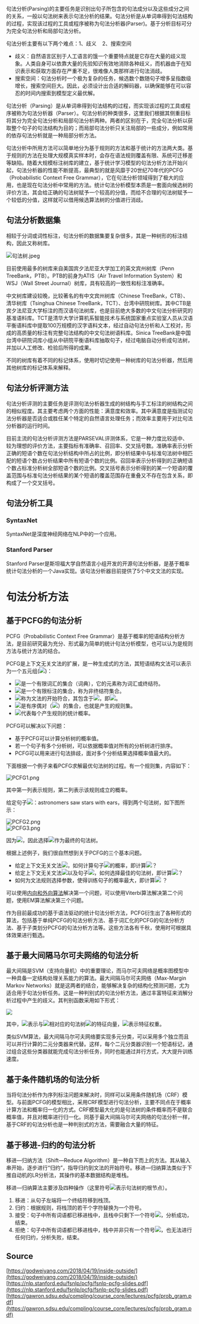 句法分析(Parsing)的主要任务是识别出句子所包含的句法成分以及这些成分之间的关系，一般以句法树来表示句法分析的结果。句法分析是从单词串得到句法结构的过程，实现该过程的工具或程序被称为句法分析器(Parser)。基于分析目标可分为完全句法分析和局部句法分析。

句法分析主要有以下两个难点：1、歧义    2、搜索空间

- 歧义：自然语言区别于人工语言的饿一个重要特点就是它存在大量的歧义现象。人类自身可以依靠大量的先验知识有效地消除各种歧义，而机器由于在知识表示和获取方面存在严重不足，很难像人类那样进行句法消歧。
- 搜索空间：句法分析时一个极为复杂的任务，候选数个数随句子增多呈指数级增长，搜索空间巨大。因此，必须设计出合适的解码器，以确保能够在可以容忍的时间内搜索到模型定义最优解。

句法分析（Parsing）是从单词串得到句法结构的过程，而实现该过程的工具或程序被称为句法分析器（Parser）。句法分析的种类很多，这里我们根据其侧重目标将其分为完全句法分析和局部句法分析两种。两者的区别在于，完全句法分析以获取整个句子的句法结构为目的；而局部句法分析只关注局部的一些成分，例如常用的依存句法分析就是一种局部分析方法。

句法分析中所用方法可以简单地分为基于规则的方法和基于统计的方法两大类。基于规则的方法在处理大规模真实样本时，会存在语法规则覆盖有限、系统可迁移差等缺陷。随着大规模标注树库的建立，基于统计学习模型的句法分析方法开始兴起，句法分析器的性能不断提高，最典型的就是风靡于20世纪70年代的PCFG（Probabilistic Context Free Grammar），它在句法分析领域得到了极大的应用，也是现在句法分析中常用的方法。统计句法分析模型本质是一套面向候选树的评价方法，其会给正确的句法树赋予一个较高的分值，而给不合理的句法树赋予一个较低的分值，这样就可以借用候选算法树的分值进行消歧。

<a name="e02f24d0"></a>
## 句法分析数据集

相较于分词或词性标注，句法分析的数据集要复杂很多，其是一种树形的标注结构，因此又称树库。

![句法树.jpeg](./img/1599016919785-69b106a2-205e-473c-b266-6de37d448bd2.jpeg)

目前使用最多的树库来自美国宾夕法尼亚大学加工的英文宾州树库（Penn TreeBank，PTB）。PTB的前身为ATIS（Air Travel Information System）和WSJ（Wall Street Journal）树库，具有较高的一致性和标注准确率。

中文树库建设较晚，比较著名的有中文宾州树库（Chinese TreeBank，CTB）、清华树库（Tsinghua Chinese TreeBank，TCT）、台湾中研院树库。其中CTB是宾夕法尼亚大学标注的而汉语句法树库，也是目前绝大多数的中文句法分析研究的基准语料库。TCT是清华大学计算机系智能技术与系统国家重点实验室人员从汉语平衡语料库中提取100万规模的汉字语料文本，经过自动句法分析和人工校对，形成的高质量的标注有完整句法结构的中文句法树语料库。Sinica TreeBank是中国台湾中研院词库小组从中研院平衡语料库抽取句子，经过电脑自动分析成句法树，并加以人工修改、检验后所得的成果。

不同的树库有着不同的标记体系，使用时切记使用一种树库的句法分析器，然后用其他树库的标记体系来解释。

<a name="9ee040a1"></a>
## 句法分析评测方法

句法分析评测的主要任务是评测句法分析器生成的树结构与手工标注的树结构之间的相似程度。其主要考虑两个方面的性能：满意度和效率。其中满意度是指测试句法分析器是否适合或胜任某个特定的自然语言处理任务；而效率主要用于对比句法分析器的运行时间。

目前主流的句法分析评测方法是PARSEVAL评测体系，它是一种力度比较适中、较为理想的评价方法，主要指标有准确率、召回率、交叉括号数。准确率表示分析正确的短语个数在句法分析结构中所占的比例，即分析结果中与标准句法树中相匹配的短语个数占分析结果中所有短语个数的比例。召回率表示分析得到的正确短语个数占标准分析树全部短语个数的比例。交叉括号表示分析得到的某一个短语的覆盖范围与标准句法分析结果的某个短语的覆盖范围存在重叠又不存在包含关系，即构成了一个交叉括号。

<a name="93862ee5"></a>
## 句法分析工具

<a name="SyntaxNet"></a>
### SyntaxNet

SyntaxNet是深度神经网络在NLP中的一个应用。

<a name="59747e62"></a>
### Stanford Parser

Stanford Parser是斯坦福大学自然语言小组开发的开源句法分析器，是基于概率统计句法分析的一个Java实现。该句法分析器目前提供了5个中文文法的实现。

<a name="9vEv6"></a>
# 句法分析方法

<a name="KVEjB"></a>
## 基于PCFG的句法分析
PCFG（Probabilistic Context Free Grammar）是基于概率的短语结构分析方法，是目前研究最为充分、形式最为简单的统计句法分析模型，也可以认为是规则方法与统计方法的结合。

PCFG是上下文无关文法的扩展，是一种生成式的方法，其短语结构文法可以表示为一个五元组(![](./img/37e579a1dfddd1e8f8c3029fe51d5e50.svg))：

- ![](./img/02129bb861061d1a052c592e2dc6b383.svg)是一个有限词汇的集合（词典），它的元素称为词汇或终结符。
- ![](./img/5206560a306a2e085a437fd258eb57ce.svg)是一个有限标注的集合，称为非终结符集合。
- ![](./img/5dbc98dcc983a70728bd082d1a47546e.svg)称为文法的开始符合，其包含于![](./img/5206560a306a2e085a437fd258eb57ce.svg)，即![](./img/149e7c67b18f48e85d9b152b90847a4e.svg)。
- ![](./img/e1e1d3d40573127e9ee0480caf1283d6.svg)是有序偶对（![](./img/238526af1095d1d92c03cb5704755132.svg)）的集合，也就是产生的规则集。
- ![](./img/44c29edb103a2872f519ad0c9a0fdaaa.svg)代表每个产生规则的统计概率。

PCFG可以解决以下问题：

- 基于PCFG可以计算分析树的概率值。
- 若一个句子有多个分析树，可以依据概率值对所有的分析树进行排序。
- PCFG可以用来进行句法排歧，面对多个分析结果选择概率值最大的。

下面根据一个例子来看PCFG求解最优句法树的过程。有一个规则集，内容如下：

![PCFG1.png](./img/1599017986069-ad2903f8-8b4e-492a-866b-9db1958e01b6.png)

其中第一列表示规则，第二列表示该规则成立的概率。

给定句子![](./img/5dbc98dcc983a70728bd082d1a47546e.svg)：astronomers saw stars with ears，得到两个句法树，如下图所示：

![PCFG2.png](./img/1599018012292-e9002369-bcf4-41aa-a814-e315376c62aa.png)<br />![PCFG3.png](./img/1599018019250-f3ed50e7-6dcd-4eb9-bf05-99c7170e6338.png)

因为![](./img/7d19eff79189a85fe65f4a8eac25b0e8.svg)，因此选择![](./img/69ac49315fb75559bc7125a373ed5735.svg)作为最终的句法树。

根据上述例子，我们很自然想到关于PCFG的三个基本问题。

- 给定上下文无关文法![](./img/dfcf28d0734569a6a693bc8194de62bf.svg)，如何计算句子![](./img/5dbc98dcc983a70728bd082d1a47546e.svg)的概率，即计算![](./img/0806c61c82f56af0d3b4c54d78da1cc6.svg)？
- 给定上下文无关文法![](./img/dfcf28d0734569a6a693bc8194de62bf.svg)以及句子![](./img/5dbc98dcc983a70728bd082d1a47546e.svg)，如何选择最佳的句法树，即计算![](./img/cfb5ee0169bcb6561d285330564daeca.svg)？
- 如何为文法规则选择参数，使得训练句子的概率最大，即计算![](./img/c936359bc332774dde6979be3beb3854.svg) ？

可以使用[内向和外向算法](https://godweiyang.com/2018/04/19/inside-outside/)解决第一个问题，可以使用Viterbi算法解决第二个问题，使用EM算法解决第三个问题。

作为目前最成功的基于语法驱动的统计句法分析方法，PCFG衍生出了各种形式的算法，包括基于单纯PCFG的句法分析方法、基于词汇化的PCFG的句法分析方法、基于子类划分PCFG的句法分析方法等。这些方法各有千秋，使用时可根据具体效果进行甄选。
<a name="ZWZVP"></a>
## 基于最大间隔马尔可夫网络的句法分析

最大间隔是SVM（支持向量机）中的重要理论，而马尔可夫网络是概率图模型中一种具备一定结构处理关系能力的算法。最大间隔马尔可夫网络（Max-Margin Markov Networks）就是这两者的结合，能够解决复杂的结构化预测问题，尤为适合用于句法分析任务。这是一种判别式的句法分析方法，通过丰富特征来消解分析过程中产生的歧义。其判别函数采用如下形式：

![](./img/1facd1983cd28e56b8ee927bb3f9960e.svg)

其中，![](./img/a40b533fb0b807e8504f88c04b3fd4f6.svg)表示与![](./img/9dd4e461268c8034f5c8564e155c67a6.svg)相对应的句法树![](./img/415290769594460e2e485922904f345d.svg)的特征向量，![](./img/f1290186a5d0b1ceab27f4e77c0c5d68.svg)表示特征权重。

类似SVM算法，最大间隔马尔可夫网络要实现多元分类，可以采用多个独立而且可以并行计算的二元分类器来代替。这样，每个二元分类器识别一个短语标记，通过组合这些分类器就能完成句法分析任务，同时也能通过并行方式，大大提升训练速度。
<a name="VGlKC"></a>
## 基于条件随机场的句法分析

当将句法分析作为序列标注问题来解决时，同样可以采用条件随机场（CRF）模型。与前面PCFG的模型相比，采用CRF模型进行句法分析，主要不同点在于概率计算方法和概率归一化的方式。CRF模型最大化的是句法树的条件概率而不是联合概率值，并且对概率进行归一化。同基于最大间隔马尔可夫网络的句法分析一样，基于CRF的句法分析也是一种判别式的方法，需要融合大量的特征。
<a name="enq4N"></a>
## 基于移进-归约的句法分析

移进—归纳方法（Shift—Reduce Algorithm）是一种自下而上的方法。其从输入串开始，逐步进行“归约”，指导归约到文法的开始符号。移进—归纳算法类似于下推自动机的LR分析法，其操作的基本数据结构是堆栈。

移进—归纳算法主要涉及四种操作（这里符号![](./img/5dbc98dcc983a70728bd082d1a47546e.svg)表示句法树的根节点）。

1. 移进：从句子左端将一个终结符移到栈顶。
2. 归约：根据规则，将栈顶的若干个字符替换为一个符号。
3. 接受：句子中所有词语都已移进栈中，且栈中只剩下一个符号![](./img/5dbc98dcc983a70728bd082d1a47546e.svg)，分析成功，结束。
4. 拒绝：句子中所有词语都已移进栈中，栈中并非只有一个符号![](./img/5dbc98dcc983a70728bd082d1a47546e.svg)，也无法进行任何归约，分析失败，结束。


<a name="Source"></a>
## Source

[https://godweiyang.com/2018/04/19/inside-outside/](https://godweiyang.com/2018/04/19/inside-outside/)<br />[https://nlp.stanford.edu/fsnlp/pcfg/fsnlp-pcfg-slides.pdf](https://nlp.stanford.edu/fsnlp/pcfg/fsnlp-pcfg-slides.pdf)<br />[https://gawron.sdsu.edu/compling/course_core/lectures/pcfg/prob_gram.pdf](https://gawron.sdsu.edu/compling/course_core/lectures/pcfg/prob_gram.pdf)
